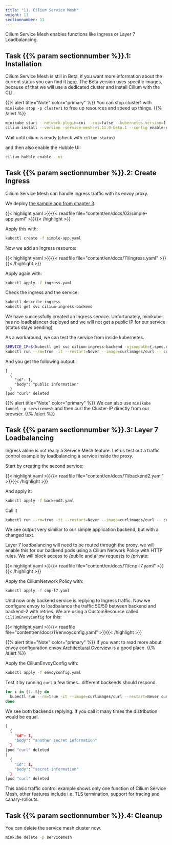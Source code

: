 ```yaml
---
title: "11. Cilium Service Mesh"
weight: 11
sectionnumber: 11
---
```

Cilium Service Mesh enables functions like Ingress or Layer 7 Loadbalancing.


## Task {{% param sectionnumber %}}.1: Installation

Cilium Service Mesh is still in Beta, if you want more information about the current status you can find it [here](https://github.com/cilium/cilium-service-mesh-beta). The Beta version uses specific images, because of that we will use a dedicated cluster and install Cilium with the CLI.

{{% alert title="Note" color="primary" %}}
You can stop cluster1 with `minikube stop -p cluster1` to free up resources and speed up things.
{{% /alert %}}


```bash
minikube start --network-plugin=cni --cni=false --kubernetes-version=1.23.0 -p servicemesh
cilium install --version -service-mesh:v1.11.0-beta.1 --config enable-envoy-config=true --kube-proxy-replacement=probe
```

Wait until cilium is ready (check with `cilium status`)

and then also enable the Hubble UI:

```bash
cilium hubble enable --ui 
```


## Task {{% param sectionnumber %}}.2: Create Ingress

Cilium Service Mesh can handle Ingress traffic with its envoy proxy.


We deploy [the sample app from chapter 3](https://cilium-basics.training.acend.ch/docs/03/#task-32-deploy-simple-application).


{{< highlight yaml >}}{{< readfile file="content/en/docs/03/simple-app.yaml" >}}{{< /highlight >}}

Apply this with:

```bash
kubectl create -f simple-app.yaml
```

Now we add an Ingress resource:

{{< highlight yaml >}}{{< readfile file="content/en/docs/11/ingress.yaml" >}}{{< /highlight >}}

Apply again with:

```bash
kubectl apply -f ingress.yaml
```

Check the ingress and the service:

```bash
kubectl describe ingress
kubectl get svc cilium-ingress-backend
```
We have successfully created an Ingress service. Unfortunately, minikube has no loadbalancer deployed and we will not get a public IP for our service (status stays pending)

As a workaround, we can test the service from inside kubernetes.

```bash
SERVICE_IP=$(kubectl get svc cilium-ingress-backend -ojsonpath={.spec.clusterIP})
kubectl run --rm=true -it --restart=Never --image=curlimages/curl -- curl http://${SERVICE_IP}/public
```

And you get the following output:

```
[
  {
    "id": 1,
    "body": "public information"
  }
]pod "curl" deleted
```
{{% alert title="Note" color="primary" %}}
We can also use `minikube tunnel -p servicemesh` and then curl the Cluster-IP directly from our browser.
{{% /alert %}}


## Task {{% param sectionnumber %}}.3: Layer 7 Loadbalancing

Ingress alone is not really a Service Mesh feature. Let us test out a traffic control example by loadbalancing a service inside the proxy.


Start by creating the second service:

{{< highlight yaml >}}{{< readfile file="content/en/docs/11/backend2.yaml" >}}{{< /highlight >}}

And apply it:
```bash
kubectl apply -f backend2.yaml
```

Call it
```bash
kubectl run --rm=true -it --restart=Never --image=curlimages/curl -- curl --connect-timeout 3 http://backend-2:8080/public
```
We see output very similiar to our simple application backend, but with a changed text.

Layer 7 loadbalancing will need to be routed through the proxy, we will enable this for our backend pods using a Cilium Network Policy with HTTP rules. We will block access to /public and allow requests to /private:

{{< highlight yaml >}}{{< readfile file="content/en/docs/11/cnp-l7.yaml" >}}{{< /highlight >}}

Apply the CiliumNetwork Policy with:

```bash
kubectl apply -f cnp-l7.yaml
```

Until now only backend service is replying to Ingress traffic. Now we configure envoy to loadbalance the traffic 50/50 between backend and backend-2 with retries.
We are using a CustomResource called `CiliumEnvoyConfig` for this:

{{< highlight yaml >}}{{< readfile file="content/en/docs/11/envoyconfig.yaml" >}}{{< /highlight >}}

{{% alert title="Note" color="primary" %}}
If you want to read more about envoy configuration [envoy Architectural Overview](https://www.envoyproxy.io/docs/envoy/latest/intro/arch_overview/http/http) is a good place.
{{% /alert %}}

Apply the CiliumEnvoyConfig with:

```bash
kubectl apply -f envoyconfig.yaml
```

Test it by running `curl` a few times...different backends should respond.

```bash
for i in {1..5}; do
  kubectl run --rm=true -it --image=curlimages/curl --restart=Never curl -- curl  http://backend:8080/private
done
```

We see both backends replying. If you call it many times the distribution would be equal.

```bash
[                                                                                                                               [10/1834]
  {                                                                                                                                      
    "id": 1,                                                                                                                             
    "body": "another secret information"                                                                                                 
  }                                                                                                                                      
]pod "curl" deleted                                                                                                                      
[                                                                                                                                        
  {                                                                                                                                      
    "id": 1,                                                                                                                             
    "body": "secret information"                                                                                                         
  }                                                                                                                                      
]pod "curl" deleted
```
This basic traffic control example shows only one function of Cilium Service Mesh, other features include i.e. TLS termination, support for tracing and canary-rollouts.


## Task {{% param sectionnumber %}}.4: Cleanup

You can delete the service mesh cluster now.

```bash
minkube delete -p servicemesh
```

